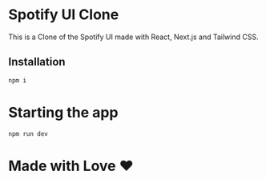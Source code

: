 # Spotify UI Clone

This is a Clone of the Spotify UI made with React, Next.js and Tailwind CSS.

## Installation

```bash
npm i
```

# Starting the app

```bash
npm run dev
```

# Made with Love ❤️